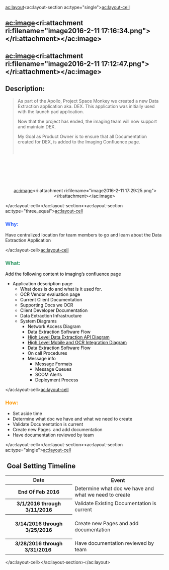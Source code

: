 <ac:layout><ac:layout-section ac:type="single"><ac:layout-cell><h2><ac:image><ri:attachment ri:filename="image2016-2-11 17:16:34.png"></ri:attachment></ac:image></h2><h2><ac:image><ri:attachment ri:filename="image2016-2-11 17:12:47.png"></ri:attachment></ac:image></h2><h2>Description:</h2><blockquote><p>As part of the Apollo, Project Space Monkey we created a new Data Extraction application aka. DEX. This application was initially used with the launch pad application. &nbsp;</p><p>Now that the project has ended, the imaging team will now support and maintain DEX.</p><p>My Goal as Product Owner is to ensure that all Documentation created for DEX, is added to the Imaging Confluence page. &nbsp;</p><p><strong>&nbsp;</strong></p></blockquote><p>&nbsp;</p><p>&nbsp;</p><p>&nbsp;</p><p style="text-align: center;">&nbsp;<ac:image><ri:attachment ri:filename="image2016-2-11 17:29:25.png"></ri:attachment></ac:image></p></ac:layout-cell></ac:layout-section><ac:layout-section ac:type="three_equal"><ac:layout-cell><h3><span style="color: rgb(51,102,255);"><strong>Why:</strong></span></h3><p>Have centralized location for team members to go and learn about the Data Extraction Application</p></ac:layout-cell><ac:layout-cell><h3><span style="color: rgb(51,153,102);"><strong>What:</strong></span></h3><p><span style="color: rgb(0,0,0);">Add the following content to imaging&rsquo;s confluence page</span></p><ul><li><span style="color: rgb(0,0,0);">Application description page</span><ul><li><span style="color: rgb(0,0,0);">What does is do and what is it used for.</span></li><li><span style="color: rgb(0,0,0);">OCR Vendor evaluation page</span></li><li><span style="color: rgb(0,0,0);">Current Client Documentation</span></li><li><span style="color: rgb(0,0,0);">Supporting Docs we OCR</span></li><li><span style="color: rgb(0,0,0);">Client Developer Documentation</span></li><li><span style="color: rgb(0,0,0);">Data Extraction Infrastructure</span></li><li><span style="color: rgb(0,0,0);">System Diagrams</span><ul><li><span style="color: rgb(0,0,0);">Network Access Diagram</span></li><li><span style="color: rgb(0,0,0);">Data Extraction Software Flow</span></li><li><span style="color: rgb(0,0,0);"><a href="https://confluence/display/AP/High+Level+Data+Extraction+API+Diagram"><span style="color: rgb(0,0,0);">High Level Data Extraction API Diagram</span></a></span></li><li><span style="color: rgb(0,0,0);"><a href="https://confluence/display/AP/High+Level+Mobile+and+OCR+Integration+Diagram"><span style="color: rgb(0,0,0);">High Level Mobile and OCR Integration Diagram</span></a></span></li><li><span style="color: rgb(0,0,0);">Data Extraction Software Flow</span></li><li><span style="color: rgb(0,0,0);">On call Procedures</span></li><li><span style="color: rgb(0,0,0);">Message info</span><ul><li><span style="color: rgb(0,0,0);">Message Formats</span></li><li><span style="color: rgb(0,0,0);">Message Queues</span></li><li><span style="color: rgb(0,0,0);">SCOM Alerts</span></li><li><span style="color: rgb(0,0,0);">Deployment Process</span></li></ul></li></ul></li></ul></li></ul></ac:layout-cell><ac:layout-cell><h3><span style="color: rgb(255,153,0);">How:</span></h3><ul><li>Set aside time</li><li>Determine what doc we have and what we need to create</li><li>Validate Documentation is current</li><li>Create new Pages&nbsp; and add documentation</li><li>Have documentation reviewed by team</li></ul></ac:layout-cell></ac:layout-section><ac:layout-section ac:type="single"><ac:layout-cell><h2><strong>&nbsp;Goal Setting Timeline</strong></h2><table><tbody><tr><th class="highlight-blue" data-highlight-colour="blue">Date</th><th class="highlight-blue" data-highlight-colour="blue">Event</th></tr><tr><th class="highlight-blue" data-highlight-colour="blue">End Of Feb 2016</th><td class="highlight-yellow" data-highlight-colour="yellow">Determine what doc we have and what we need to create</td></tr><tr><th class="highlight-blue" data-highlight-colour="blue">3/1/2016 through 3/11/2016</th><td class="highlight-green" data-highlight-colour="green">Validate&nbsp;Existing Documentation is current</td></tr><tr><th class="highlight-blue" data-highlight-colour="blue">3/14/2016 through 3/25/2016</th><td class="highlight-yellow" data-highlight-colour="yellow"><p>Create new Pages&nbsp;and add documentation</p></td></tr><tr><th class="highlight-blue" colspan="1" data-highlight-colour="blue">3/28/2016&nbsp;through 3/31/2016&nbsp;</th><td class="highlight-green" colspan="1" data-highlight-colour="green">Have documentation reviewed by team</td></tr></tbody></table></ac:layout-cell></ac:layout-section></ac:layout>